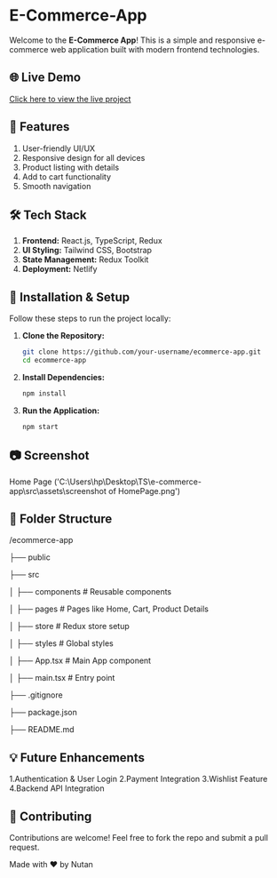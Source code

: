 # E-Commerce-App

Welcome to the **E-Commerce App**! This is a simple and responsive e-commerce web application built with modern frontend technologies.

## 🌐 Live Demo
[Click here to view the live project](https://nutan-ecommerce-app.netlify.app/)

## 🚀 Features
1. User-friendly UI/UX
2. Responsive design for all devices
3. Product listing with details
4. Add to cart functionality
5. Smooth navigation

## 🛠️ Tech Stack
1. **Frontend:** React.js, TypeScript, Redux
2. **UI Styling:** Tailwind CSS, Bootstrap
3. **State Management:** Redux Toolkit
4. **Deployment:** Netlify

## 📌 Installation & Setup
Follow these steps to run the project locally:

1. **Clone the Repository:**
   ```sh
   git clone https://github.com/your-username/ecommerce-app.git
   cd ecommerce-app

2. **Install Dependencies:**
   ```sh
   npm install

3. **Run the Application:**
   ```sh
   npm start

## 📷 Screenshot 
Home Page ('C:\Users\hp\Desktop\TS\e-commerce-app\src\assets\screenshot of HomePage.png')

## 📌 Folder Structure
/ecommerce-app

├── public

├── src

│   ├── components   # Reusable components

│   ├── pages        # Pages like Home, Cart, Product Details

│   ├── store        # Redux store setup

│   ├── styles       # Global styles

│   ├── App.tsx      # Main App component

│   ├── main.tsx     # Entry point

├── .gitignore

├── package.json

├── README.md

## 💡 Future Enhancements
1.Authentication & User Login
2.Payment Integration
3.Wishlist Feature
4.Backend API Integration

## 🤝 Contributing
Contributions are welcome! Feel free to fork the repo and submit a pull request.

Made with ❤️ by Nutan
